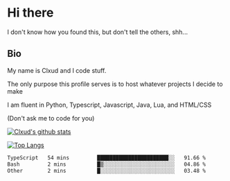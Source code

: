 

# Hi there
I don't know how you found this, but don't tell the others, shh...

## Bio
My name is Clxud and I code stuff.

The only purpose this profile serves is to host whatever projects I decide to make

I am fluent in Python, Typescript, Javascript, Java, Lua, and HTML/CSS



(Don't ask me to code for you)

[![Clxud's github stats](https://github-readme-stats.vercel.app/api?username=cloudwithax&count_private=true&theme=dark&show_icons=true)](https://github.com/anuraghazra/github-readme-stats) 

[![Top Langs](https://github-readme-stats.vercel.app/api/top-langs/?username=cloudwithax&theme=dark)](https://github.com/anuraghazra/github-readme-stats)

<!--START_SECTION:waka-->

```txt
TypeScript   54 mins         ███████████████████████░░   91.66 %
Bash         2 mins          █▒░░░░░░░░░░░░░░░░░░░░░░░   04.86 %
Other        2 mins          █░░░░░░░░░░░░░░░░░░░░░░░░   03.48 %
```

<!--END_SECTION:waka-->







